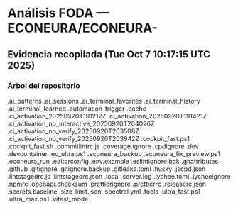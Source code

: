 # Análisis FODA — ECONEURA/ECONEURA-
## Evidencia recopilada (Tue Oct  7 10:17:15 UTC 2025)

### Árbol del repositorio
.ai_patterns
.ai_sessions
.ai_terminal_favorites
.ai_terminal_history
.ai_terminal_learned
.automation-trigger
.cache
.ci_activation_20250920T191212Z
.ci_activation_20250920T191421Z
.ci_activation_no_interactive_20250920T204026Z
.ci_activation_no_verify_20250920T203508Z
.ci_activation_no_verify_20250920T203942Z
.cockpit_fast.ps1
.cockpit_fast.sh
.commitlintrc.js
.coverage.ignore
.cpdignore
.dev
.devcontainer
.ec_ultra.ps1
.econeura_backup
.econeura_fix_preview.ps1
.econeura_run
.editorconfig
.env.example
.eslintignore.bak
.gitattributes
.github
.gitignore
.gitignore.backup
.gitleaks.toml
.husky
.jscpd.json
.lintstagedrc.js
.lintstagedrc.json
.local_server.log
.lychee.toml
.lycheeignore
.npmrc
.openapi.checksum
.prettierignore
.prettierrc
.releaserc.json
.secrets.baseline
.size-limit.json
.spectral.yml
.tools
.ultra_fast.ps1
.ultra_max.ps1
.vitest_mode
